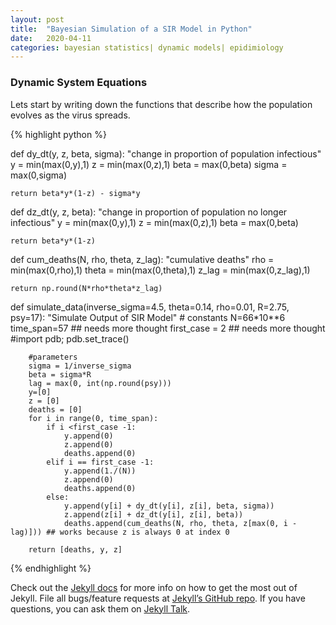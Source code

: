 ```yaml
---
layout: post
title:  "Bayesian Simulation of a SIR Model in Python"
date:   2020-04-11 
categories: bayesian statistics| dynamic models| epidimiology
---
```



### Dynamic System Equations
Lets start by writing down the functions that describe how the population evolves as the virus spreads.

{% highlight python %}

def dy_dt(y, z, beta, sigma):
    "change in proportion of population infectious"
    y = min(max(0,y),1)
    z = min(max(0,z),1)
    beta = max(0,beta)
    sigma = max(0,sigma)
    
    return beta*y*(1-z) - sigma*y
def dz_dt(y, z, beta):
    "change in proportion of population no longer infectious"
    y = min(max(0,y),1)
    z = min(max(0,z),1)
    beta = max(0,beta)
    
    return beta*y*(1-z)

def cum_deaths(N, rho, theta, z_lag):
    "cumulative deaths"
    rho = min(max(0,rho),1)
    theta = min(max(0,theta),1)
    z_lag = min(max(0,z_lag),1)
    
    return np.round(N*rho*theta*z_lag)

def simulate_data(inverse_sigma=4.5, theta=0.14, rho=0.01, R=2.75, psy=17):
"Simulate Output of SIR Model"
        # constants
        N=66*10**6
        time_span=57         ## needs more thought
        first_case = 2       ## needs more thought
        #import pdb; pdb.set_trace()
        
        #parameters
        sigma = 1/inverse_sigma
        beta = sigma*R 
        lag = max(0, int(np.round(psy)))
        y=[0]
        z = [0]
        deaths = [0]
        for i in range(0, time_span):
            if i <first_case -1:
                y.append(0)
                z.append(0)
                deaths.append(0)
            elif i == first_case -1:
                y.append(1./(N))
                z.append(0)
                deaths.append(0)
            else:
                y.append(y[i] + dy_dt(y[i], z[i], beta, sigma))
                z.append(z[i] + dz_dt(y[i], z[i], beta))
                deaths.append(cum_deaths(N, rho, theta, z[max(0, i - lag)])) ## works because z is always 0 at index 0
        
        return [deaths, y, z]
{% endhighlight %}

Check out the [Jekyll docs][jekyll-docs] for more info on how to get the most out of Jekyll. File all bugs/feature requests at [Jekyll’s GitHub repo][jekyll-gh]. If you have questions, you can ask them on [Jekyll Talk][jekyll-talk].

[jekyll-docs]: https://jekyllrb.com/docs/home
[jekyll-gh]:   https://github.com/jekyll/jekyll
[jekyll-talk]: https://talk.jekyllrb.com/
